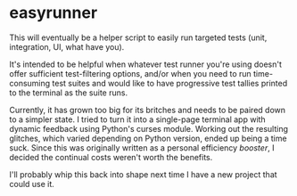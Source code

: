 easyrunner
==========

This will eventually be a helper script to easily run targeted tests (unit, integration, UI, what have you).

It's intended to be helpful when whatever test runner you're using doesn't offer sufficient test-filtering options, and/or when you need to run time-consuming test suites and would like to have progressive test tallies printed to the terminal as the suite runs.

Currently, it has grown too big for its britches and needs to be paired down to a simpler state. I tried to turn it into a single-page terminal app with dynamic feedback using Python's curses module. Working out the resulting glitches, which varied depending on Python version, ended up being a time suck. Since this was originally written as a personal efficiency *booster*, I decided the continual costs weren't worth the benefits.

I'll probably whip this back into shape next time I have a new project that could use it.
